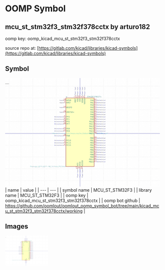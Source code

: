 # OOMP Symbol  
## mcu_st_stm32f3_stm32f378cctx  by arturo182  
  
oomp key: oomp_kicad_mcu_st_stm32f3_stm32f378cctx  
  
source repo at: [https://gitlab.com/kicad/libraries/kicad-symbols](https://gitlab.com/kicad/libraries/kicad-symbols)  
## Symbol  
  
[![working.png](working_600.png)](working.png)  
| name | value | 
| --- | --- | 
| symbol name | MCU_ST_STM32F3 | 
| library name | MCU_ST_STM32F3 | 
| oomp key | oomp_kicad_mcu_st_stm32f3_stm32f378cctx | 
| oomp bot github | https://github.com/oomlout/oomlout_oomp_symbol_bot/tree/main/kicad_mcu_st_stm32f3_stm32f378cctx/working | 
## Images  
  
[![working.png](working_140.png)](working.png)  
